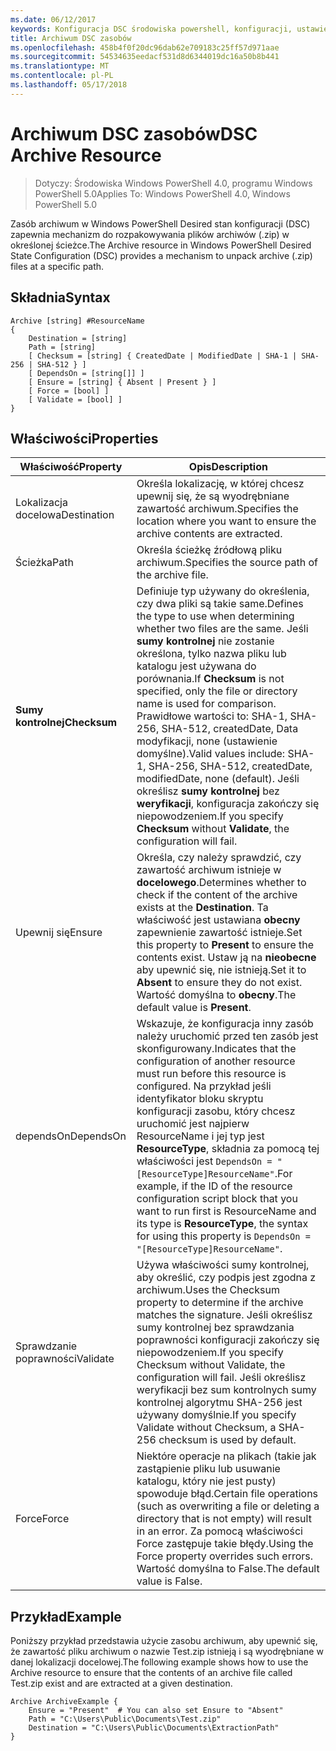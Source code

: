 ```yaml
---
ms.date: 06/12/2017
keywords: Konfiguracja DSC środowiska powershell, konfiguracji, ustawienia
title: Archiwum DSC zasobów
ms.openlocfilehash: 458b4f0f20dc96dab62e709183c25ff57d971aae
ms.sourcegitcommit: 54534635eedacf531d8d6344019dc16a50b8b441
ms.translationtype: MT
ms.contentlocale: pl-PL
ms.lasthandoff: 05/17/2018
---
```

# <a name="dsc-archive-resource"></a><span data-ttu-id="7c30c-103">Archiwum DSC zasobów</span><span class="sxs-lookup"><span data-stu-id="7c30c-103">DSC Archive Resource</span></span>

> <span data-ttu-id="7c30c-104">Dotyczy: Środowiska Windows PowerShell 4.0, programu Windows PowerShell 5.0</span><span class="sxs-lookup"><span data-stu-id="7c30c-104">Applies To: Windows PowerShell 4.0, Windows PowerShell 5.0</span></span>

<span data-ttu-id="7c30c-105">Zasób archiwum w Windows PowerShell Desired stan konfiguracji (DSC) zapewnia mechanizm do rozpakowywania plików archiwów (.zip) w określonej ścieżce.</span><span class="sxs-lookup"><span data-stu-id="7c30c-105">The Archive resource in Windows PowerShell Desired State Configuration (DSC) provides a mechanism to unpack archive (.zip) files at a specific path.</span></span>

## <a name="syntax"></a><span data-ttu-id="7c30c-106">Składnia</span><span class="sxs-lookup"><span data-stu-id="7c30c-106">Syntax</span></span>
```MOF
Archive [string] #ResourceName
{
    Destination = [string]
    Path = [string]
    [ Checksum = [string] { CreatedDate | ModifiedDate | SHA-1 | SHA-256 | SHA-512 } ]
    [ DependsOn = [string[]] ]
    [ Ensure = [string] { Absent | Present } ]
    [ Force = [bool] ]
    [ Validate = [bool] ]
}
```

## <a name="properties"></a><span data-ttu-id="7c30c-107">Właściwości</span><span class="sxs-lookup"><span data-stu-id="7c30c-107">Properties</span></span>

|  <span data-ttu-id="7c30c-108">Właściwość</span><span class="sxs-lookup"><span data-stu-id="7c30c-108">Property</span></span>  |  <span data-ttu-id="7c30c-109">Opis</span><span class="sxs-lookup"><span data-stu-id="7c30c-109">Description</span></span>   |
|---|---|
| <span data-ttu-id="7c30c-110">Lokalizacja docelowa</span><span class="sxs-lookup"><span data-stu-id="7c30c-110">Destination</span></span>| <span data-ttu-id="7c30c-111">Określa lokalizację, w której chcesz upewnij się, że są wyodrębniane zawartość archiwum.</span><span class="sxs-lookup"><span data-stu-id="7c30c-111">Specifies the location where you want to ensure the archive contents are extracted.</span></span>|
| <span data-ttu-id="7c30c-112">Ścieżka</span><span class="sxs-lookup"><span data-stu-id="7c30c-112">Path</span></span>| <span data-ttu-id="7c30c-113">Określa ścieżkę źródłową pliku archiwum.</span><span class="sxs-lookup"><span data-stu-id="7c30c-113">Specifies the source path of the archive file.</span></span>|
| <span data-ttu-id="7c30c-114">__Sumy kontrolnej__</span><span class="sxs-lookup"><span data-stu-id="7c30c-114">__Checksum__</span></span>| <span data-ttu-id="7c30c-115">Definiuje typ używany do określenia, czy dwa pliki są takie same.</span><span class="sxs-lookup"><span data-stu-id="7c30c-115">Defines the type to use when determining whether two files are the same.</span></span> <span data-ttu-id="7c30c-116">Jeśli __sumy kontrolnej__ nie zostanie określona, tylko nazwa pliku lub katalogu jest używana do porównania.</span><span class="sxs-lookup"><span data-stu-id="7c30c-116">If __Checksum__ is not specified, only the file or directory name is used for comparison.</span></span> <span data-ttu-id="7c30c-117">Prawidłowe wartości to: SHA-1, SHA-256, SHA-512, createdDate, Data modyfikacji, none (ustawienie domyślne).</span><span class="sxs-lookup"><span data-stu-id="7c30c-117">Valid values include: SHA-1, SHA-256, SHA-512, createdDate, modifiedDate, none (default).</span></span> <span data-ttu-id="7c30c-118">Jeśli określisz __sumy kontrolnej__ bez __weryfikacji__, konfiguracja zakończy się niepowodzeniem.</span><span class="sxs-lookup"><span data-stu-id="7c30c-118">If you specify __Checksum__ without __Validate__, the configuration will fail.</span></span>|
| <span data-ttu-id="7c30c-119">Upewnij się</span><span class="sxs-lookup"><span data-stu-id="7c30c-119">Ensure</span></span>| <span data-ttu-id="7c30c-120">Określa, czy należy sprawdzić, czy zawartość archiwum istnieje w __docelowego__.</span><span class="sxs-lookup"><span data-stu-id="7c30c-120">Determines whether to check if the content of the archive exists at the __Destination__.</span></span> <span data-ttu-id="7c30c-121">Ta właściwość jest ustawiana __obecny__ zapewnienie zawartość istnieje.</span><span class="sxs-lookup"><span data-stu-id="7c30c-121">Set this property to __Present__ to ensure the contents exist.</span></span> <span data-ttu-id="7c30c-122">Ustaw ją na __nieobecne__ aby upewnić się, nie istnieją.</span><span class="sxs-lookup"><span data-stu-id="7c30c-122">Set it to __Absent__ to ensure they do not exist.</span></span> <span data-ttu-id="7c30c-123">Wartość domyślna to __obecny__.</span><span class="sxs-lookup"><span data-stu-id="7c30c-123">The default value is __Present__.</span></span>|
| <span data-ttu-id="7c30c-124">dependsOn</span><span class="sxs-lookup"><span data-stu-id="7c30c-124">DependsOn</span></span> | <span data-ttu-id="7c30c-125">Wskazuje, że konfiguracja inny zasób należy uruchomić przed ten zasób jest skonfigurowany.</span><span class="sxs-lookup"><span data-stu-id="7c30c-125">Indicates that the configuration of another resource must run before this resource is configured.</span></span> <span data-ttu-id="7c30c-126">Na przykład jeśli identyfikator bloku skryptu konfiguracji zasobu, który chcesz uruchomić jest najpierw ResourceName i jej typ jest __ResourceType__, składnia za pomocą tej właściwości jest `DependsOn = "[ResourceType]ResourceName"`.</span><span class="sxs-lookup"><span data-stu-id="7c30c-126">For example, if the ID of the resource configuration script block that you want to run first is ResourceName and its type is __ResourceType__, the syntax for using this property is `DependsOn = "[ResourceType]ResourceName"`.</span></span>|
| <span data-ttu-id="7c30c-127">Sprawdzanie poprawności</span><span class="sxs-lookup"><span data-stu-id="7c30c-127">Validate</span></span>| <span data-ttu-id="7c30c-128">Używa właściwości sumy kontrolnej, aby określić, czy podpis jest zgodna z archiwum.</span><span class="sxs-lookup"><span data-stu-id="7c30c-128">Uses the Checksum property to determine if the archive matches the signature.</span></span> <span data-ttu-id="7c30c-129">Jeśli określisz sumy kontrolnej bez sprawdzania poprawności konfiguracji zakończy się niepowodzeniem.</span><span class="sxs-lookup"><span data-stu-id="7c30c-129">If you specify Checksum without Validate, the configuration will fail.</span></span> <span data-ttu-id="7c30c-130">Jeśli określisz weryfikacji bez sum kontrolnych sumy kontrolnej algorytmu SHA-256 jest używany domyślnie.</span><span class="sxs-lookup"><span data-stu-id="7c30c-130">If you specify Validate without Checksum, a SHA-256 checksum is used by default.</span></span>|
| <span data-ttu-id="7c30c-131">Force</span><span class="sxs-lookup"><span data-stu-id="7c30c-131">Force</span></span>| <span data-ttu-id="7c30c-132">Niektóre operacje na plikach (takie jak zastąpienie pliku lub usuwanie katalogu, który nie jest pusty) spowoduje błąd.</span><span class="sxs-lookup"><span data-stu-id="7c30c-132">Certain file operations (such as overwriting a file or deleting a directory that is not empty) will result in an error.</span></span> <span data-ttu-id="7c30c-133">Za pomocą właściwości Force zastępuje takie błędy.</span><span class="sxs-lookup"><span data-stu-id="7c30c-133">Using the Force property overrides such errors.</span></span> <span data-ttu-id="7c30c-134">Wartość domyślna to False.</span><span class="sxs-lookup"><span data-stu-id="7c30c-134">The default value is False.</span></span>|

## <a name="example"></a><span data-ttu-id="7c30c-135">Przykład</span><span class="sxs-lookup"><span data-stu-id="7c30c-135">Example</span></span>

<span data-ttu-id="7c30c-136">Poniższy przykład przedstawia użycie zasobu archiwum, aby upewnić się, że zawartość pliku archiwum o nazwie Test.zip istnieją i są wyodrębniane w danej lokalizacji docelowej.</span><span class="sxs-lookup"><span data-stu-id="7c30c-136">The following example shows how to use the Archive resource to ensure that the contents of an archive file called Test.zip exist and are extracted at a given destination.</span></span>

```
Archive ArchiveExample {
    Ensure = "Present"  # You can also set Ensure to "Absent"
    Path = "C:\Users\Public\Documents\Test.zip"
    Destination = "C:\Users\Public\Documents\ExtractionPath"
}
```